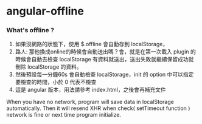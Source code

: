angular-offline
===================
### What's offline ?

1. 如果沒網路的狀態下，使用 $.offline 會自動存到 localStorage，
2. 路人: 那他換成online的時候會自動送出嗎？會，就是在第一次載入 plugin 的時候會自動去檢查 localStorage 有資料就送出，送出失敗就繼續保留成功就刪除 localStorage 的資料。
3. 然後預設每一分鐘60s 會自動檢查 localStorage，init 的 option 中可以指定要檢查的時間，小於 0 代表不檢查
4. 這是 angular 版本，用法請參考 index.html，之後會再補充文件

When you have no network, program will save data in localStorage automatically. Then it will resend XHR when check( setTimeout function ) network is fine or next time program initialize.


